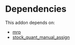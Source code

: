 # Dependencies

This addon depends on:

- [mrp](https://github.com/bringout/oca-ocb-mrp/tree/09da473592c92b0884c03955ca213920c4d9c42e/odoo-bringout-oca-ocb-mrp)
- [stock_quant_manual_assign](https://github.com/bringout/oca-workflow-process)

